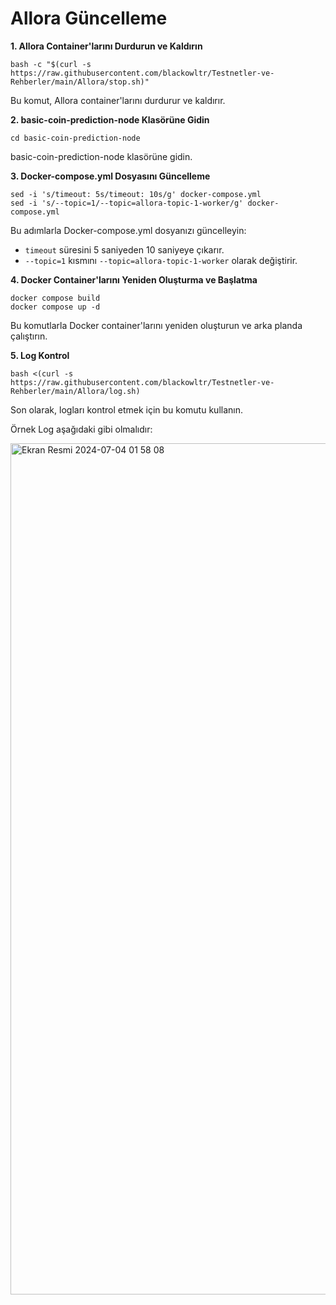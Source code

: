 # Allora Güncelleme

**1. Allora Container'larını Durdurun ve Kaldırın**

```shell
bash -c "$(curl -s https://raw.githubusercontent.com/blackowltr/Testnetler-ve-Rehberler/main/Allora/stop.sh)"
```

Bu komut, Allora container'larını durdurur ve kaldırır.

**2. basic-coin-prediction-node Klasörüne Gidin**

```shell
cd basic-coin-prediction-node
```

basic-coin-prediction-node klasörüne gidin.

**3. Docker-compose.yml Dosyasını Güncelleme**

```shell
sed -i 's/timeout: 5s/timeout: 10s/g' docker-compose.yml
sed -i 's/--topic=1/--topic=allora-topic-1-worker/g' docker-compose.yml
```

Bu adımlarla Docker-compose.yml dosyanızı güncelleyin:

- `timeout` süresini 5 saniyeden 10 saniyeye çıkarır.
- `--topic=1` kısmını `--topic=allora-topic-1-worker` olarak değiştirir.

**4. Docker Container'larını Yeniden Oluşturma ve Başlatma**

```shell
docker compose build
docker compose up -d
```

Bu komutlarla Docker container'larını yeniden oluşturun ve arka planda çalıştırın.

**5. Log Kontrol**

```shell
bash <(curl -s https://raw.githubusercontent.com/blackowltr/Testnetler-ve-Rehberler/main/Allora/log.sh)
```

Son olarak, logları kontrol etmek için bu komutu kullanın.

Örnek Log aşağıdaki gibi olmalıdır:

<img width="1362" alt="Ekran Resmi 2024-07-04 01 58 08" src="https://github.com/koltigin/Allora-Price-Prediction-Worker-Node/assets/107190154/6f13dda0-ffd8-4e6a-85a5-8b5f597d76f8">
